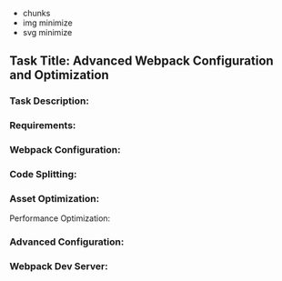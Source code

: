 - chunks
- img minimize
- svg minimize
## Task Title: Advanced Webpack Configuration and Optimization

### Task Description:

[//]: # (You are tasked with optimizing the build process for a large and complex web application using webpack. The application is a single-page application &#40;SPA&#41; built with JavaScript, CSS, and HTML. Your goal is to improve the development and production build pipelines, enhance code splitting, and optimize performance.)

### Requirements:

### Webpack Configuration:

[//]: # (a. Set up separate webpack configurations for development and production environments using webpack's webpack.config.js file and webpack.prod.js and webpack.dev.js files.)

[//]: # (b. Configure webpack to use html-webpack-plugin to generate HTML files dynamically based on your templates.)

[//]: # (c. Configure webpack to use mini-css-extract-plugin for extracting CSS files in production mode.)

[//]: # (d. Implement source mapping in the development environment for better debugging.)

### Code Splitting:

[//]: # (a. Implement code splitting using dynamic imports. Split your application into at least three chunks: one for the main application code, one for vendor dependencies &#40;e.g., third-party libraries&#41;, and one for asynchronous or lazy-loaded routes/modules.)

[//]: # (b. Optimize the chunk naming to include content hashes for cache-busting.)

[//]: # (c. Configure webpack to generate a manifest.json file to manage chunk mapping.)

### Asset Optimization:

[//]: # (a. Optimize images by using image-webpack-loader or equivalent.)

[//]: # (b. Optimize svg.)

[//]: # (c. Compress and minify assets like JavaScript and CSS in the production build.)

[//]: # (d. Implement tree shaking to remove unused code.)

Performance Optimization:

[//]: # (a. Set up performance budgets to prevent assets from growing too large.)

[//]: # (b. Implement caching strategies for assets in the production build.)

### Advanced Configuration:

[//]: # (a. Create environment-specific configuration files &#40;e.g., .env.development and .env.production&#41; and use dotenv-webpack to load environment variables.)

[//]: # (b. Implement code splitting based on routes using react-loadable or a similar library if you are using React.)

### Webpack Dev Server:

[//]: # (a. Set up webpack dev server with hot module replacement &#40;HMR&#41; for faster development iteration.)

[//]: # (b. Implement proxying for API requests during development.)